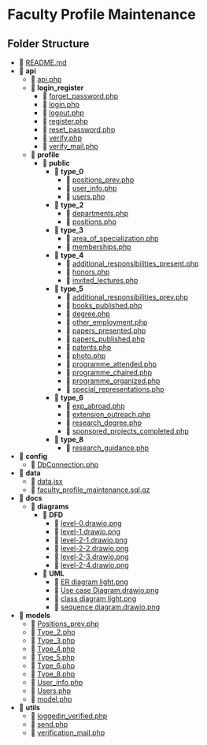 # Faculty Profile Maintenance

## Folder Structure

- 📄 [README.md](README.md)
- 📂 **api**
  - 📄 [api.php](api/api.php)
  - 📂 **login_register**
    - 📄 [forget_password.php](api/login_register/forget_password.php)
    - 📄 [login.php](api/login_register/login.php)
    - 📄 [logout.php](api/login_register/logout.php)
    - 📄 [register.php](api/login_register/register.php)
    - 📄 [reset_password.php](api/login_register/reset_password.php)
    - 📄 [verify.php](api/login_register/verify.php)
    - 📄 [verify_mail.php](api/login_register/verify_mail.php)
  - 📂 **profile**
    - 📂 **public**
      - 📂 **type_0**
        - 📄 [positions_prev.php](api/profile/public/type_0/positions_prev.php)
        - 📄 [user_info.php](api/profile/public/type_0/user_info.php)
        - 📄 [users.php](api/profile/public/type_0/users.php)
      - 📂 **type_2**
        - 📄 [departments.php](api/profile/public/type_2/departments.php)
        - 📄 [positions.php](api/profile/public/type_2/positions.php)
      - 📂 **type_3**
        - 📄 [area_of_specialization.php](api/profile/public/type_3/area_of_specialization.php)
        - 📄 [memberships.php](api/profile/public/type_3/memberships.php)
      - 📂 **type_4**
        - 📄 [additional_responsibilities_present.php](api/profile/public/type_4/additional_responsibilities_present.php)
        - 📄 [honors.php](api/profile/public/type_4/honors.php)
        - 📄 [invited_lectures.php](api/profile/public/type_4/invited_lectures.php)
      - 📂 **type_5**
        - 📄 [additional_responsibilities_prev.php](api/profile/public/type_5/additional_responsibilities_prev.php)
        - 📄 [books_published.php](api/profile/public/type_5/books_published.php)
        - 📄 [degree.php](api/profile/public/type_5/degree.php)
        - 📄 [other_employment.php](api/profile/public/type_5/other_employment.php)
        - 📄 [papers_presented.php](api/profile/public/type_5/papers_presented.php)
        - 📄 [papers_published.php](api/profile/public/type_5/papers_published.php)
        - 📄 [patents.php](api/profile/public/type_5/patents.php)
        - 📄 [photo.php](api/profile/public/type_5/photo.php)
        - 📄 [programme_attended.php](api/profile/public/type_5/programme_attended.php)
        - 📄 [programme_chaired.php](api/profile/public/type_5/programme_chaired.php)
        - 📄 [programme_organized.php](api/profile/public/type_5/programme_organized.php)
        - 📄 [special_representations.php](api/profile/public/type_5/special_representations.php)
      - 📂 **type_6**
        - 📄 [exp_abroad.php](api/profile/public/type_6/exp_abroad.php)
        - 📄 [extension_outreach.php](api/profile/public/type_6/extension_outreach.php)
        - 📄 [research_degree.php](api/profile/public/type_6/research_degree.php)
        - 📄 [sponsored_projects_completed.php](api/profile/public/type_6/sponsored_projects_completed.php)
      - 📂 **type_8**
        - 📄 [research_guidance.php](api/profile/public/type_8/research_guidance.php)
- 📂 **config**
  - 📄 [DbConnection.php](config/DbConnection.php)
- 📂 **data**
  - 📄 [data.jsx](data/data.jsx)
  - 📄 [faculty_profile_maintenance.sql.gz](data/faculty_profile_maintenance.sql.gz)
- 📂 **docs**
  - 📂 **diagrams**
    - 📂 **DFD**
      - 📄 [level\-0.drawio.png](docs/diagrams/DFD/level-0.drawio.png)
      - 📄 [level\-1.drawio.png](docs/diagrams/DFD/level-1.drawio.png)
      - 📄 [level\-2\-1.drawio.png](docs/diagrams/DFD/level-2-1.drawio.png)
      - 📄 [level\-2\-2.drawio.png](docs/diagrams/DFD/level-2-2.drawio.png)
      - 📄 [level\-2\-3.drawio.png](docs/diagrams/DFD/level-2-3.drawio.png)
      - 📄 [level\-2\-4.drawio.png](docs/diagrams/DFD/level-2-4.drawio.png)
    - 📂 **UML**
      - 📄 [ER diagram light.png](docs/diagrams/UML/ER%20diagram%20light.png)
      - 📄 [Use case Diagram.drawio.png](docs/diagrams/UML/Use%20case%20Diagram.drawio.png)
      - 📄 [class diagram light.png](docs/diagrams/UML/class%20diagram%20light.png)
      - 📄 [sequence diagram.drawio.png](docs/diagrams/UML/sequence%20diagram.drawio.png)
- 📂 **models**
  - 📄 [Positions_prev.php](models/Positions_prev.php)
  - 📄 [Type_2.php](models/Type_2.php)
  - 📄 [Type_3.php](models/Type_3.php)
  - 📄 [Type_4.php](models/Type_4.php)
  - 📄 [Type_5.php](models/Type_5.php)
  - 📄 [Type_6.php](models/Type_6.php)
  - 📄 [Type_8.php](models/Type_8.php)
  - 📄 [User_info.php](models/User_info.php)
  - 📄 [Users.php](models/Users.php)
  - 📄 [model.php](models/model.php)
- 📂 **utils**
  - 📄 [loggedin_verified.php](utils/loggedin_verified.php)
  - 📄 [send.php](utils/send.php)
  - 📄 [verification_mail.php](utils/verification_mail.php)
